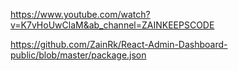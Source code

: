  https://www.youtube.com/watch?v=K7vHoUwClaM&ab_channel=ZAINKEEPSCODE

 https://github.com/ZainRk/React-Admin-Dashboard-public/blob/master/package.json